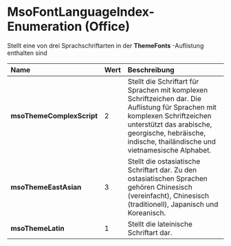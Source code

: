 
# MsoFontLanguageIndex-Enumeration (Office)

Stellt eine von drei Sprachschriftarten in der  **ThemeFonts** -Auflistung enthalten sind



|**Name**|**Wert**|**Beschreibung**|
|:-----|:-----|:-----|
|**msoThemeComplexScript**|2|Stellt die Schriftart für Sprachen mit komplexen Schriftzeichen dar. Die Auflistung für Sprachen mit komplexen Schriftzeichen unterstützt das arabische, georgische, hebräische, indische, thailändische und vietnamesische Alphabet.|
|**msoThemeEastAsian**|3|Stellt die ostasiatische Schriftart dar. Zu den ostasiatischen Sprachen gehören Chinesisch (vereinfacht), Chinesisch (traditionell), Japanisch und Koreanisch.|
|**msoThemeLatin**|1|Stellt die lateinische Schriftart dar.|
